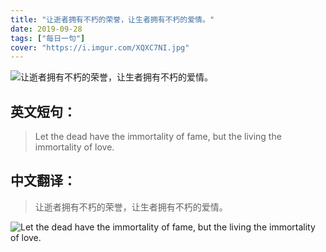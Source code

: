 ```yaml
---
title: "让逝者拥有不朽的荣誉，让生者拥有不朽的爱情。"
date: 2019-09-28
tags: ["每日一句"]
cover: "https://i.imgur.com/XQXC7NI.jpg"
---
```


![让逝者拥有不朽的荣誉，让生者拥有不朽的爱情。](https://i.imgur.com/5aoDGfQ.jpg)

## 英文短句：
> Let the dead have the immortality of fame, but the living the immortality of love.

<!--more-->

## 中文翻译：
> 让逝者拥有不朽的荣誉，让生者拥有不朽的爱情。

![Let the dead have the immortality of fame, but the living the immortality of love.](https://i.imgur.com/00MNn9g.jpg)


